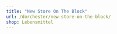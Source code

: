 ```yaml
---
title: "New Store On The Block"
url: /dorchester/new-store-on-the-block/
shop: Lebensmittel
---
```

